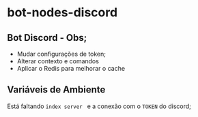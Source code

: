# bot-nodes-discord
## Bot Discord - Obs;

 - Mudar configurações de token;
 - Alterar contexto e comandos
 - Aplicar o Redis para melhorar o cache 
 



## Variáveis de Ambiente

Está faltando  `index server ` e a conexão com o `TOKEN` do discord;


